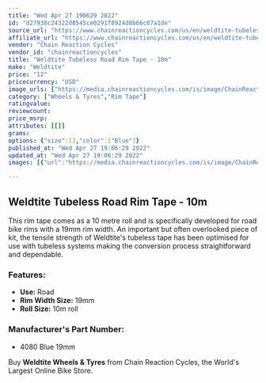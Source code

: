 ```yaml
---
title: "Wed Apr 27 190629 2022"
id: "d27938c24322d8545ce0291f8924d8b66c07a1de"
source_url: "https://www.chainreactioncycles.com/us/en/weldtite-tubeless-road-rim-tape-10m/rp-prod208691"
affiliate_url: "https://www.chainreactioncycles.com/us/en/weldtite-tubeless-road-rim-tape-10m/rp-prod208691"
vendor: "Chain Reaction Cycles"
vendor_id: "chainreactioncycles"
title: "Weldtite Tubeless Road Rim Tape - 10m"
make: "Weldtite"
price: "12"
pricecurrency: "USD"
image_urls: ["https://media.chainreactioncycles.com/is/image/ChainReactionCycles/prod208691_Blue_NE_01?wid=500&hei=505"]
category: ["Wheels & Tyres","Rim Tape"]
ratingvalue: 
reviewcount: 
price_msrp: 
attributes: [[]]
grams: 
options: {"size":[],"color":["Blue"]}
published_at: "Wed Apr 27 19:06:29 2022"
updated_at: "Wed Apr 27 19:06:29 2022"
images: [{"url":"https://media.chainreactioncycles.com/is/image/ChainReactionCycles/prod208691_Blue_NE_01?wid=500&hei=505","path":"full/1569d7dcaf62aede8d41ec468de7efc259d4e29c.jpg","checksum":"c46050393ea073ae8fe9448257b84320","status":"downloaded"}]

---
```

<h2 class="from-description-field">Weldtite Tubeless Road Rim Tape - 10m</h2>
<p>This rim tape comes as a 10 metre roll and is specifically developed for road bike rims with a 19mm rim width. An important but often overlooked piece of kit, the tensile strength of Weldtite's tubeless tape has been optimised for use with tubeless systems making the conversion process straightforward and dependable.</p>


<h3>Features:</h3>
<ul>
                  <li><strong>Use:</strong> Road</li>
                  <li><strong>Rim Width Size:</strong> 19mm</li>
	              <li><strong>Roll Size:</strong> 10m roll</li>
</ul>


<h3>Manufacturer's Part Number:</h3>
<ul>
      <li>4080 Blue 19mm</li>

</ul>

<p class="from-description-field">Buy <strong>Weldtite Wheels & Tyres</strong> from Chain Reaction Cycles, the World's Largest Online Bike Store.</p>